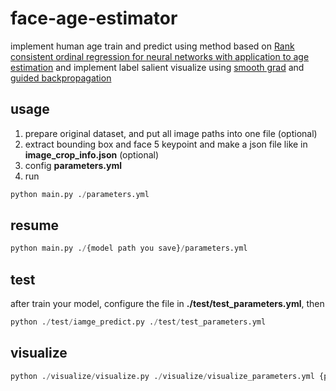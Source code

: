 # face-age-estimator
implement human age train and predict
using method based on [Rank consistent ordinal regression for neural networks with application to age estimation](https://arxiv.org/pdf/1901.07884v7.pdf)
and implement label salient visualize using [smooth grad](https://arxiv.org/pdf/1706.03825.pdf) and [guided backpropagation](https://arxiv.org/pdf/1412.6806.pdf)

## usage
1. prepare original dataset, and put all image paths into one file (optional)
2. extract bounding box and face 5 keypoint and make a json file like in **image_crop_info.json** (optional)
3. config **parameters.yml**
4. run 
```python
python main.py ./parameters.yml
```

## resume
```python
python main.py ./{model path you save}/parameters.yml
```

## test
after train your model, configure the file in **./test/test_parameters.yml**, then
```python
python ./test/iamge_predict.py ./test/test_parameters.yml
```

## visualize
```python
python ./visualize/visualize.py ./visualize/visualize_parameters.yml {path of image you want to visualize}
```
